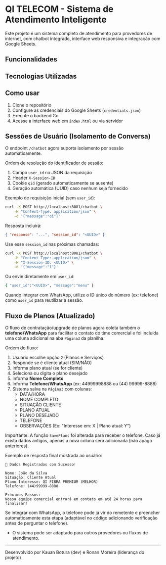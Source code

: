 # QI TELECOM - Sistema de Atendimento Inteligente

Este projeto é um sistema completo de atendimento para provedores de internet, com chatbot integrado, interface web responsiva e integração com Google Sheets.

## Funcionalidades

## Tecnologias Utilizadas

## Como usar
1. Clone o repositório
2. Configure as credenciais do Google Sheets (`credentials.json`)
3. Execute o backend Go
4. Acesse a interface web em `index.html` ou via servidor

## Sessões de Usuário (Isolamento de Conversa)

O endpoint `/chatbot` agora suporta isolamento por sessão automaticamente.

Ordem de resolução do identificador de sessão:
1. Campo `user_id` no JSON da requisição
2. Header `X-Session-ID`
3. Cookie `qid` (gerado automaticamente se ausente)
4. Geração automática (UUID) caso nenhum seja fornecido

Exemplo de requisição inicial (sem `user_id`):
```bash
curl -X POST http://localhost:8081/chatbot \
	-H "Content-Type: application/json" \
	-d '{"message":"oi"}'
```
Resposta incluirá:
```json
{ "response": "...", "session_id": "<UUID>" }
```

Use esse `session_id` nas próximas chamadas:
```bash
curl -X POST http://localhost:8081/chatbot \
	-H "Content-Type: application/json" \
	-H "X-Session-ID: <UUID>" \
	-d '{"message":"1"}'
```

Ou envie diretamente em `user_id`:
```bash
{ "user_id":"<UUID>", "message":"menu" }
```

Quando integrar com WhatsApp, utilize o ID único do número (ex: telefone) como `user_id` para reutilizar a sessão.

## Fluxo de Planos (Atualizado)

O fluxo de contratação/upgrade de planos agora coleta também o **telefone/WhatsApp** para facilitar o contato do time comercial e foi incluída uma coluna adicional na aba `Página3` da planilha.

Ordem do fluxo:
1. Usuário escolhe opção `2` (Planos e Serviços)
2. Responde se é cliente atual (SIM/NÃO)
3. Informa plano atual (se for cliente)
4. Seleciona ou digita o plano desejado
5. Informa **Nome Completo**
6. Informa **Telefone/WhatsApp** (ex: 44999998888 ou (44) 99999-8888)
7. Sistema salva na `Página3` com colunas:
	- DATA/HORA
	- NOME COMPLETO
	- SITUAÇÃO CLIENTE
	- PLANO ATUAL
	- PLANO DESEJADO
	- TELEFONE
	- OBSERVAÇÕES (Ex: "Interesse em: X | Plano atual: Y")

Importante: A função `SavePlans` foi alterada para receber o telefone. Caso já exista dados antigos, apenas a nova coluna será adicionada (não apaga anteriores).

Exemplo de resposta final mostrada ao usuário:
```
🎉 Dados Registrados com Sucesso!

Nome: João da Silva
Situação: Cliente Atual
Plano Interesse: QI FIBRA PREMIUM (MELHOR)
Telefone: (44)99999-8888

Próximos Passos:
Nossa equipe comercial entrará em contato em até 24 horas para finalizar!
```

Se integrar com WhatsApp, o telefone pode já vir do remetente e preencher automaticamente esta etapa (adaptável no código adicionando verificação antes de perguntar o telefone).

- O sistema pode ser adaptado para outros provedores ou fluxos de atendimento.
---
Desenvolvido por Kauan Botura (dev) e Ronan Moreira (liderança do projeto)

